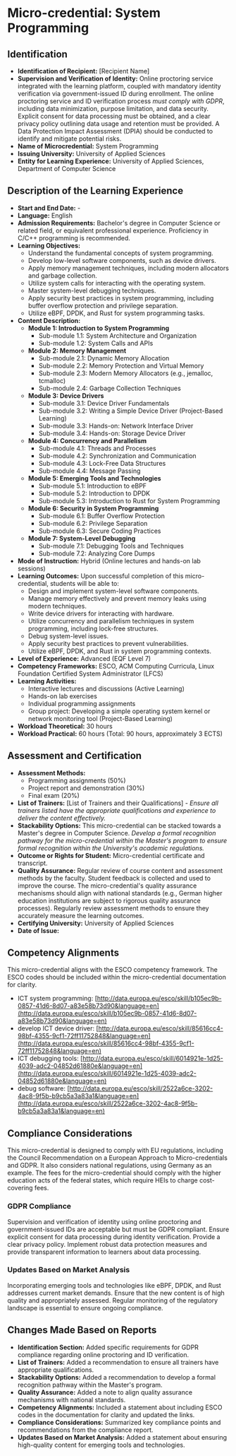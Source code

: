 # Micro-credential: System Programming

## Identification

*   **Identification of Recipient:** [Recipient Name]
*   **Supervision and Verification of Identity:** Online proctoring service integrated with the learning platform, coupled with mandatory identity verification via government-issued ID during enrollment. The online proctoring service and ID verification process *must comply with GDPR*, including data minimization, purpose limitation, and data security. Explicit consent for data processing must be obtained, and a clear privacy policy outlining data usage and retention must be provided. A Data Protection Impact Assessment (DPIA) should be conducted to identify and mitigate potential risks.
*   **Name of Microcredential:** System Programming
*   **Issuing University:** University of Applied Sciences
*   **Entity for Learning Experience:** University of Applied Sciences, Department of Computer Science

## Description of the Learning Experience

*   **Start and End Date:** <Start Date> - <End Date>
*   **Language:** English
*   **Admission Requirements:** Bachelor's degree in Computer Science or related field, or equivalent professional experience. Proficiency in C/C++ programming is recommended.
*   **Learning Objectives:**
    *   Understand the fundamental concepts of system programming.
    *   Develop low-level software components, such as device drivers.
    *   Apply memory management techniques, including modern allocators and garbage collection.
    *   Utilize system calls for interacting with the operating system.
    *   Master system-level debugging techniques.
    *   Apply security best practices in system programming, including buffer overflow protection and privilege separation.
    *   Utilize eBPF, DPDK, and Rust for system programming tasks.
*   **Content Description:**
    *   **Module 1: Introduction to System Programming**
        *   Sub-module 1.1: System Architecture and Organization
        *   Sub-module 1.2: System Calls and APIs
    *   **Module 2: Memory Management**
        *   Sub-module 2.1: Dynamic Memory Allocation
        *   Sub-module 2.2: Memory Protection and Virtual Memory
        *   Sub-module 2.3: Modern Memory Allocators (e.g., jemalloc, tcmalloc)
        *   Sub-module 2.4: Garbage Collection Techniques
    *   **Module 3: Device Drivers**
        *   Sub-module 3.1: Device Driver Fundamentals
        *   Sub-module 3.2: Writing a Simple Device Driver (Project-Based Learning)
        *   Sub-module 3.3: Hands-on: Network Interface Driver
        *   Sub-module 3.4: Hands-on: Storage Device Driver
    *   **Module 4: Concurrency and Parallelism**
        *   Sub-module 4.1: Threads and Processes
        *   Sub-module 4.2: Synchronization and Communication
        *   Sub-module 4.3: Lock-Free Data Structures
        *   Sub-module 4.4: Message Passing
    *   **Module 5: Emerging Tools and Technologies**
        *   Sub-module 5.1: Introduction to eBPF
        *   Sub-module 5.2: Introduction to DPDK
        *   Sub-module 5.3: Introduction to Rust for System Programming
    *   **Module 6: Security in System Programming**
        *   Sub-module 6.1: Buffer Overflow Protection
        *   Sub-module 6.2: Privilege Separation
        *   Sub-module 6.3: Secure Coding Practices
    *   **Module 7: System-Level Debugging**
        *   Sub-module 7.1: Debugging Tools and Techniques
        *   Sub-module 7.2: Analyzing Core Dumps
*   **Mode of Instruction:** Hybrid (Online lectures and hands-on lab sessions)
*   **Learning Outcomes:** Upon successful completion of this micro-credential, students will be able to:
    *   Design and implement system-level software components.
    *   Manage memory effectively and prevent memory leaks using modern techniques.
    *   Write device drivers for interacting with hardware.
    *   Utilize concurrency and parallelism techniques in system programming, including lock-free structures.
    *   Debug system-level issues.
    *   Apply security best practices to prevent vulnerabilities.
    *   Utilize eBPF, DPDK, and Rust in system programming contexts.
*   **Level of Experience:** Advanced (EQF Level 7)
*   **Competency Frameworks:** ESCO, ACM Computing Curricula, Linux Foundation Certified System Administrator (LFCS)
*   **Learning Activities:**
    *   Interactive lectures and discussions (Active Learning)
    *   Hands-on lab exercises
    *   Individual programming assignments
    *   Group project: Developing a simple operating system kernel or network monitoring tool (Project-Based Learning)
*   **Workload Theoretical:** 30 hours
*   **Workload Practical:** 60 hours (Total: 90 hours, approximately 3 ECTS)

## Assessment and Certification

*   **Assessment Methods:**
    *   Programming assignments (50%)
    *   Project report and demonstration (30%)
    *   Final exam (20%)
*   **List of Trainers:** [List of Trainers and their Qualifications] - *Ensure all trainers listed have the appropriate qualifications and experience to deliver the content effectively.*
*   **Stackability Options:** This micro-credential can be stacked towards a Master's degree in Computer Science. *Develop a formal recognition pathway for the micro-credential within the Master's program to ensure formal recognition within the University's academic regulations.*
*   **Outcome or Rights for Student:** Micro-credential certificate and transcript.
*   **Quality Assurance:** Regular review of course content and assessment methods by the faculty. Student feedback is collected and used to improve the course. The micro-credential's quality assurance mechanisms should align with national standards (e.g., German higher education institutions are subject to rigorous quality assurance processes). Regularly review assessment methods to ensure they accurately measure the learning outcomes.
*   **Certifying University:** University of Applied Sciences
*   **Date of Issue:** <Date to be determined>

## Competency Alignments

This micro-credential aligns with the ESCO competency framework. The ESCO codes should be included within the micro-credential documentation for clarity.

*   ICT system programming: [http://data.europa.eu/esco/skill/b105ec9b-0857-41d6-8d07-a83e58b73d90&language=en](http://data.europa.eu/esco/skill/b105ec9b-0857-41d6-8d07-a83e58b73d90&language=en)
*   develop ICT device driver: [http://data.europa.eu/esco/skill/85616cc4-98bf-4355-9cf1-72ff11752848&language=en](http://data.europa.eu/esco/skill/85616cc4-98bf-4355-9cf1-72ff11752848&language=en)
*   ICT debugging tools: [http://data.europa.eu/esco/skill/6014921e-1d25-4039-adc2-04852d61880e&language=en](http://data.europa.eu/esco/skill/6014921e-1d25-4039-adc2-04852d61880e&language=en)
*   debug software: [http://data.europa.eu/esco/skill/2522a6ce-3202-4ac8-9f5b-b9cb5a3a83a1&language=en](http://data.europa.eu/esco/skill/2522a6ce-3202-4ac8-9f5b-b9cb5a3a83a1&language=en)

## Compliance Considerations

This micro-credential is designed to comply with EU regulations, including the Council Recommendation on a European Approach to Micro-credentials and GDPR. It also considers national regulations, using Germany as an example. The fees for the micro-credential should comply with the higher education acts of the federal states, which require HEIs to charge cost-covering fees.

### GDPR Compliance

Supervision and verification of identity using online proctoring and government-issued IDs are acceptable but must be GDPR compliant. Ensure explicit consent for data processing during identity verification. Provide a clear privacy policy. Implement robust data protection measures and provide transparent information to learners about data processing.

### Updates Based on Market Analysis

Incorporating emerging tools and technologies like eBPF, DPDK, and Rust addresses current market demands. Ensure that the new content is of high quality and appropriately assessed.
Regular monitoring of the regulatory landscape is essential to ensure ongoing compliance.

## Changes Made Based on Reports

*   **Identification Section:** Added specific requirements for GDPR compliance regarding online proctoring and ID verification.
*   **List of Trainers:** Added a recommendation to ensure all trainers have appropriate qualifications.
*   **Stackability Options:** Added a recommendation to develop a formal recognition pathway within the Master's program.
*   **Quality Assurance:** Added a note to align quality assurance mechanisms with national standards.
*   **Competency Alignments:** Included a statement about including ESCO codes in the documentation for clarity and updated the links.
*   **Compliance Considerations:** Summarized key compliance points and recommendations from the compliance report.
*   **Updates Based on Market Analysis:** Added a statement about ensuring high-quality content for emerging tools and technologies.

